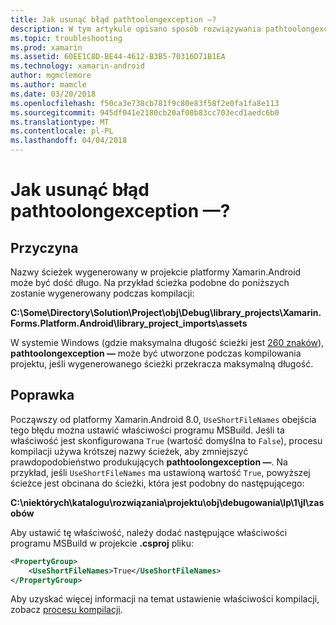 ```yaml
---
title: Jak usunąć błąd pathtoolongexception —?
description: W tym artykule opisano sposób rozwiązywania pathtoolongexception —, które mogą wystąpić podczas kompilowania aplikacji.
ms.topic: troubleshooting
ms.prod: xamarin
ms.assetid: 60EE1C8D-BE44-4612-B3B5-70316D71B1EA
ms.technology: xamarin-android
author: mgmclemore
ms.author: mamcle
ms.date: 03/20/2018
ms.openlocfilehash: f50ca3e738cb781f9c80e83f58f2e0fa1fa8e113
ms.sourcegitcommit: 945df041e2180cb20af08b83cc703ecd1aedc6b0
ms.translationtype: MT
ms.contentlocale: pl-PL
ms.lasthandoff: 04/04/2018
---
```

# <a name="how-do-i-resolve-a-pathtoolongexception-error"></a>Jak usunąć błąd pathtoolongexception —?

## <a name="cause"></a>Przyczyna

Nazwy ścieżek wygenerowany w projekcie platformy Xamarin.Android może być dość długo.
Na przykład ścieżka podobne do poniższych zostanie wygenerowany podczas kompilacji:

**C:\\Some\\Directory\\Solution\\Project\\obj\\Debug\\__library_projects__\\Xamarin.Forms.Platform.Android\\library_project_imports\\assets**

W systemie Windows (gdzie maksymalna długość ścieżki jest [260 znaków](https://msdn.microsoft.com/library/windows/desktop/aa365247.aspx)), **pathtoolongexception —** może być utworzone podczas kompilowania projektu, jeśli wygenerowanego ścieżki przekracza maksymalną długość. 

## <a name="fix"></a>Poprawka

Począwszy od platformy Xamarin.Android 8.0, `UseShortFileNames` obejścia tego błędu można ustawić właściwości programu MSBuild. Jeśli ta właściwość jest skonfigurowana `True` (wartość domyślna to `False`), procesu kompilacji używa krótszej nazwy ścieżek, aby zmniejszyć prawdopodobieństwo produkujących **pathtoolongexception —**.
Na przykład, jeśli `UseShortFileNames` ma ustawioną wartość `True`, powyższej ścieżce jest obcinana do ścieżki, która jest podobny do następującego:

**C:\\niektórych\\katalogu\\rozwiązania\\projektu\\obj\\debugowania\\lp\\1\\jl\\zasobów**

Aby ustawić tę właściwość, należy dodać następujące właściwości programu MSBuild w projekcie **.csproj** pliku:

```xml
<PropertyGroup>
    <UseShortFileNames>True</UseShortFileNames>
</PropertyGroup>
```

Aby uzyskać więcej informacji na temat ustawienie właściwości kompilacji, zobacz [procesu kompilacji](~/android/deploy-test/building-apps/build-process.md).
